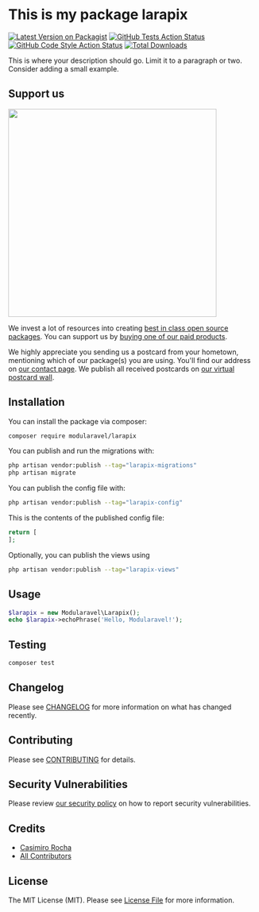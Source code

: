 # This is my package larapix

[![Latest Version on Packagist](https://img.shields.io/packagist/v/modularavel/larapix.svg?style=flat-square)](https://packagist.org/packages/modularavel/larapix)
[![GitHub Tests Action Status](https://img.shields.io/github/actions/workflow/status/modularavel/larapix/run-tests.yml?branch=main&label=tests&style=flat-square)](https://github.com/modularavel/larapix/actions?query=workflow%3Arun-tests+branch%3Amain)
[![GitHub Code Style Action Status](https://img.shields.io/github/actions/workflow/status/modularavel/larapix/fix-php-code-style-issues.yml?branch=main&label=code%20style&style=flat-square)](https://github.com/modularavel/larapix/actions?query=workflow%3A"Fix+PHP+code+style+issues"+branch%3Amain)
[![Total Downloads](https://img.shields.io/packagist/dt/modularavel/larapix.svg?style=flat-square)](https://packagist.org/packages/modularavel/larapix)

This is where your description should go. Limit it to a paragraph or two. Consider adding a small example.

## Support us

[<img src="https://github-ads.s3.eu-central-1.amazonaws.com/larapix.jpg?t=1" width="419px" />](https://spatie.be/github-ad-click/larapix)

We invest a lot of resources into creating [best in class open source packages](https://spatie.be/open-source). You can support us by [buying one of our paid products](https://spatie.be/open-source/support-us).

We highly appreciate you sending us a postcard from your hometown, mentioning which of our package(s) you are using. You'll find our address on [our contact page](https://spatie.be/about-us). We publish all received postcards on [our virtual postcard wall](https://spatie.be/open-source/postcards).

## Installation

You can install the package via composer:

```bash
composer require modularavel/larapix
```

You can publish and run the migrations with:

```bash
php artisan vendor:publish --tag="larapix-migrations"
php artisan migrate
```

You can publish the config file with:

```bash
php artisan vendor:publish --tag="larapix-config"
```

This is the contents of the published config file:

```php
return [
];
```

Optionally, you can publish the views using

```bash
php artisan vendor:publish --tag="larapix-views"
```

## Usage

```php
$larapix = new Modularavel\Larapix();
echo $larapix->echoPhrase('Hello, Modularavel!');
```

## Testing

```bash
composer test
```

## Changelog

Please see [CHANGELOG](CHANGELOG.md) for more information on what has changed recently.

## Contributing

Please see [CONTRIBUTING](CONTRIBUTING.md) for details.

## Security Vulnerabilities

Please review [our security policy](../../security/policy) on how to report security vulnerabilities.

## Credits

- [Casimiro Rocha](https://github.com/casimirorocha)
- [All Contributors](../../contributors)

## License

The MIT License (MIT). Please see [License File](LICENSE.md) for more information.

